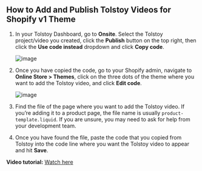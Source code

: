 ## How to Add and Publish Tolstoy Videos for Shopify v1 Theme

1. In your Tolstoy Dashboard, go to **Onsite**. Select the Tolstoy project/video you created, click the **Publish** button on the top right, then click the **Use code instead** dropdown and click **Copy code**.

   ![image](https://github.com/GoTolstoy/tolstoy-toly-kb/assets/159901631/e7cfdade-7b0f-4df1-88fa-225f38bb4f07)

2. Once you have copied the code, go to your Shopify admin, navigate to **Online Store > Themes**, click on the three dots of the theme where you want to add the Tolstoy video, and click **Edit code**.

   ![image](https://github.com/GoTolstoy/tolstoy-toly-kb/assets/159901631/383b3309-30ee-4bb9-89b3-1de26991eafc)

3. Find the file of the page where you want to add the Tolstoy video. If you’re adding it to a product page, the file name is usually `product-template.liquid`. If you are unsure, you may need to ask for help from your development team.

4. Once you have found the file, paste the code that you copied from Tolstoy into the code line where you want the Tolstoy video to appear and hit **Save**.

**Video tutorial:** [Watch here](https://share.synthesia.io/bd6215d0-bc3b-40de-8487-0d1a2e6a5997)
